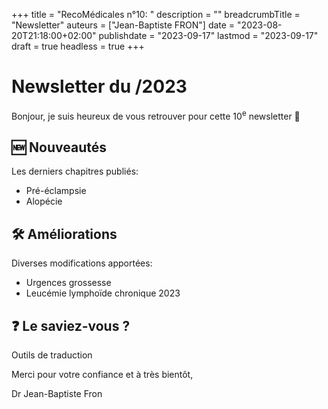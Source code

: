 +++
title = "RecoMédicales n°10: "
description = ""
breadcrumbTitle = "Newsletter"
auteurs = ["Jean-Baptiste FRON"]
date = "2023-08-20T21:18:00+02:00"
publishdate = "2023-09-17"
lastmod = "2023-09-17"
draft = true
headless = true
+++

# Newsletter du /2023

Bonjour, je suis heureux de vous retrouver pour cette 10<sup>e</sup> newsletter 📰

## 🆕 Nouveautés

Les derniers chapitres publiés:

- Pré-éclampsie
- Alopécie

## 🛠️ Améliorations

Diverses modifications apportées:

- Urgences grossesse
- Leucémie lymphoïde chronique 2023

## ❓ Le saviez-vous ?

Outils de traduction

Merci pour votre confiance et à très bientôt,

Dr Jean-Baptiste Fron

